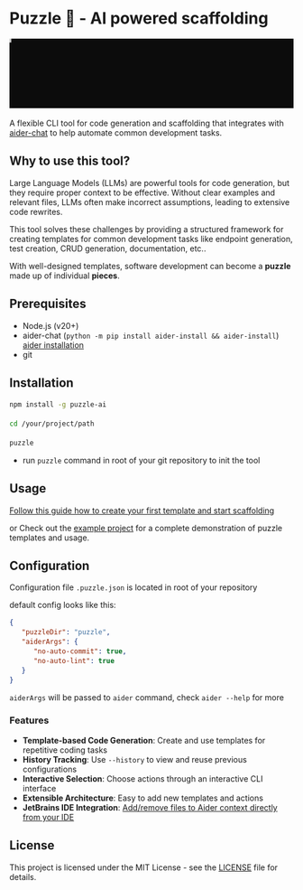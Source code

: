 # Puzzle 🧩 - AI powered scaffolding

![Puzzle showcase](assets/puzzle-demo.svg "Creating GET, DELETE endpoints using Puzzle")

A flexible CLI tool for code generation and scaffolding that integrates with [aider-chat](https://aider.chat) to help automate common development tasks.

## Why to use this tool?

Large Language Models (LLMs) are powerful tools for code generation, but they require proper context to be effective. Without clear examples and relevant files, LLMs often make incorrect assumptions, leading to extensive code rewrites. 

This tool solves these challenges by providing a structured framework for creating templates for common development tasks like endpoint generation, test creation, CRUD generation, documentation, etc..

With well-designed templates, software development can become a **puzzle** made up of individual **pieces**.

## Prerequisites

- Node.js (v20+)
- aider-chat (`python -m pip install aider-install && aider-install`) [aider installation](https://aider.chat/docs/install.html)
- git

## Installation
   
```bash
npm install -g puzzle-ai

cd /your/project/path

puzzle
```

- run `puzzle` command in root of your git repository to init the tool

## Usage

[Follow this guide how to create your first template and start scaffolding](USAGE.md)

or Check out the [example project](puzzle-example-project) for a complete demonstration of puzzle templates and usage.

## Configuration

Configuration file `.puzzle.json` is located in root of your repository

default config looks like this:

```json
{
   "puzzleDir": "puzzle",
   "aiderArgs": {
      "no-auto-commit": true,
      "no-auto-lint": true
   }
}
```

`aiderArgs` will be passed to `aider` command, check `aider --help` for more

### Features

- **Template-based Code Generation**: Create and use templates for repetitive coding tasks
- **History Tracking**: Use `--history` to view and reuse previous configurations
- **Interactive Selection**: Choose actions through an interactive CLI interface
- **Extensible Architecture**: Easy to add new templates and actions
- **JetBrains IDE Integration**: [Add/remove files to Aider context directly from your IDE](JETBRAINS_INTEGRATION.md)

## License

This project is licensed under the MIT License - see the [LICENSE](LICENSE.md) file for details.

